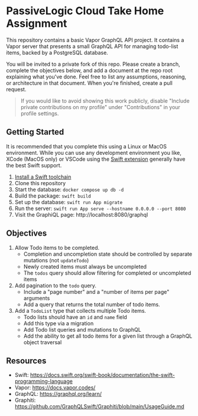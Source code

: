 # PassiveLogic Cloud Take Home Assignment

This repository contains a basic Vapor GraphQL API project. It contains a Vapor server that presents a small GraphQL API for managing todo-list items, backed by a PostgreSQL database.

You will be invited to a private fork of this repo. Please create a branch, complete the objectives below, and add a document at the repo root explaining what you've done. Feel free to list any assumptions, reasoning, or architecture in that document. When you're finished, create a pull request.

> If you would like to avoid showing this work publicly, disable "Include private contributions on my profile" under "Contributions" in your profile settings.

## Getting Started

It is recommended that you complete this using a Linux or MacOS environment. While you can use any development environment you like, XCode (MacOS only) or VSCode using the [Swift extension](https://marketplace.visualstudio.com/items?itemName=sswg.swift-lang) generally have the best Swift support.

1. [Install a Swift toolchain](https://www.swift.org/install/)
1. Clone this repository
1. Start the database: `docker compose up db -d`
1. Build the package: `swift build`
1. Set up the database: `swift run App migrate`
1. Run the server: `swift run App serve --hostname 0.0.0.0 --port 8080`
1. Visit the GraphiQL page: http://localhost:8080/graphql


## Objectives

1. Allow Todo items to be completed.
    - Completion and uncompletion state should be controlled by separate mutations (not `updateTodo`)
    - Newly created items must always be uncompleted
    - The `todos` query should allow filtering for completed or uncompleted items
3. Add pagination to the `todo` query.
    - Include a "page number" and a "number of items per page" arguments
    - Add a query that returns the total number of todo items.
2. Add a `TodoList` type that collects multiple Todo items.
    - Todo lists should have an `id` and `name` field
    - Add this type via a migration
    - Add Todo list queries and mutations to GraphQL
    - Add the ability to get all todo items for a given list through a GraphQL object traversal

## Resources

- Swift: https://docs.swift.org/swift-book/documentation/the-swift-programming-language
- Vapor: https://docs.vapor.codes/
- GraphQL: https://graphql.org/learn/
- Graphiti: https://github.com/GraphQLSwift/Graphiti/blob/main/UsageGuide.md
